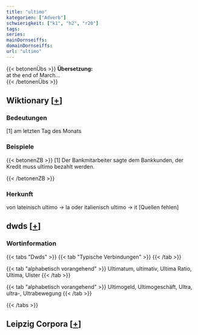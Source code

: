 ```yaml
---
title: "ultimo"
kategorien: ["Adverb"]
schwierigkeit: ["k1", "h2", "r20"]
tags:
series:
mainDornseiffs:
domainDornseiffs:
url: "ultimo"
---
```


{{< betonenÜbs >}}
**Übersetzung:**  
at the end of March...  
{{< /betonenÜbs >}}

## Wiktionary [[+](https://de.wiktionary.org/wiki/ultimo)]

### Bedeutungen
[1] am letzten Tag des Monats  

### Beispiele
{{< betonenZB >}}
[1] Der Bankmitarbeiter sagte dem Bankkunden, der Kredit muss ultimo bezahlt werden.  

{{< /betonenZB >}}
### Herkunft
von lateinisch ultimo → la oder italienisch ultimo → it [Quellen fehlen]  



## dwds [[+](https://www.dwds.de/wb/ultimo)]

### Wortinformation
{{< tabs "Dwds" >}}
{{< tab "Typische Verbindungen" >}}
{{< /tab >}}

{{< tab "alphabetisch vorangehend" >}}
Ultimatum, ultimativ, Ultima Ratio, Ultima, Ulster
{{< /tab >}}

{{< tab "alphabetisch vorangehend" >}}
Ultimogeld, Ultimogeschäft, Ultra, ultra-, Ultrabewegung
{{< /tab >}}

{{< /tabs >}}

## Leipzig Corpora [[+](https://corpora.uni-leipzig.de/en/res?word=ultimo&corpusId=deu_newscrawl-public_2018)]


